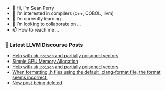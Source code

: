 - 👋 Hi, I’m Sean Perry
- 👀 I’m interested in compilers (c++, COBOL, llvm)
- 🌱 I’m currently learning ...
- 💞️ I’m looking to collaborate on ...
- 📫 How to reach me ...

<!---
s66perry/s66perry is a ✨ special ✨ repository because its `README.md` (this file) appears on your GitHub profile.
You can click the Preview link to take a look at your changes.
--->
### 📕 Latest LLVM Discourse Posts

<!-- DISCOURSE-LLVM:START -->
- [Help with `ub.poison` and partially poisoned vectors](https://discourse.llvm.org/t/help-with-ub-poison-and-partially-poisoned-vectors/83549#post_2)
- [Simple GPU Memory Allocation](https://discourse.llvm.org/t/simple-gpu-memory-allocation/83527#post_5)
- [Help with `ub.poison` and partially poisoned vectors](https://discourse.llvm.org/t/help-with-ub-poison-and-partially-poisoned-vectors/83549#post_1)
- [When formatting .h files using the default .clang-format file, the format seems incorrect.](https://discourse.llvm.org/t/when-formatting-h-files-using-the-default-clang-format-file-the-format-seems-incorrect/83536#post_2)
- [New post being deleted](https://discourse.llvm.org/t/new-post-being-deleted/83547#post_2)
<!-- DISCOURSE-LLVM:END -->
